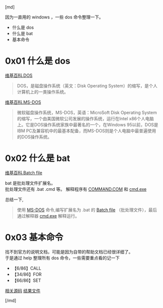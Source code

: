 [md]

因为一直用的 windows ，一些 dos 命令整理一下。
* 什么是 dos
* 什么是 bat
* 基本命令

# 0x01 什么是 dos
[维基百科.DOS](https://zh.wikipedia.org/wiki/DOS)
> DOS，是磁盘操作系统（英文：Disk Operating System）的缩写，是个人计算机上的一类操作系统。

[维基百科.MS-DOS](https://zh.wikipedia.org/wiki/MS-DOS)
>微软磁盘操作系统，MS-DOS，英语：MicroSoft Disk Operating System的缩写，一个由美国微软公司发展的操作系统，运行在Intel x86个人电脑上。它是DOS操作系统家族中最著名的一个，在Windows 95以前，DOS是IBM PC及兼容机中的最基本配备，而MS-DOS则是个人电脑中最普遍使用的DOS操作系统。

# 0x02 什么是 bat
[维基百科.Batch file](https://en.wikipedia.org/wiki/Batch_file)

bat 是批处理文件扩展名。  
批处理文件还有 .bat .cmd 等。
解释程序有 [COMMAND.COM](https://en.wikipedia.org/wiki/COMMAND.COM) 和 [cmd.exe](https://en.wikipedia.org/wiki/Cmd.exe)

总结一下,
>使用 [MS-DOS](https://en.wikipedia.org/wiki/List_of_DOS_commands) 命令,编写扩展名为 .bat 的 [Batch file](https://en.wikipedia.org/wiki/Batch_file) （批处理文件），最后通过解释器 [cmd.exe](https://en.wikipedia.org/wiki/Cmd.exe) 解释运行。

# 0x03 基本命令
找不到官方的说明文档，可能是因为自带的帮助文档已经很详细了。  
于是通过 help 整理所有 dos 命令，一些需要重点看的记一下
* 【6/86】CALL
* 【34/86】FOR
* 【66/86】SET

[相关源码](https://github.com/pingfangx/PythonX/blob/feature-cmd_helper/ToolsX/dos/cmd_helper.py)
[结果文件](https://github.com/pingfangx/PythonX/blob/feature-cmd_helper/ToolsX/dos/data/cmd_help.md)


[/md]